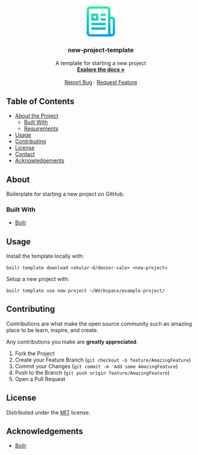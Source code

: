 <!-- PROJECT LOGO -->
<br />
<p align="center">
  <a href="https://github.com/okular-d/doozer-vale">
    <img src="docs/_static/logo.png" alt="Logo" width="80" height="80">
  </a>

  <h3 align="center">new-project-template</h3>

  <p align="center">
    A template for starting a new project
    <br />
    <a href="https://github.com/okular-d/doozer-vale"><strong>Explore the docs »</strong></a>
    <br />
    <br />
    <a href="https://github.com/okular-d/doozer-vale/issues">Report Bug</a>
    ·
    <a href="https://github.com/okular-d/doozer-vale/issues">Request Feature</a>
  </p>
</p>

<!-- TABLE OF CONTENTS -->
## Table of Contents

- [About the Project](#about)
  - [Built With](#built-with)
  - [Requirements](#requirements)
- [Usage](#usage)
- [Contributing](#contributing)
- [License](#license)
- [Contact](#contact)
- [Acknowledgements](#acknowledgements)



<!-- ABOUT THE PROJECT -->
## About

Boilerplate for starting a new project on GitHub.

### Built With

- [Boilr](https://github.com/Ilyes512/boilr)


<!-- USAGE EXAMPLES -->
## Usage

Install the template locally with:

```shell
boilr template download <okular-d/doozer-vale> <new-project>
```

Setup a new project with:

```shell
boilr template use new-project ~/Workspace/example-project/
```

<!-- CONTRIBUTING -->
## Contributing

Contributions are what make the open source community such an amazing place to be learn, inspire, and create.

Any contributions you make are **greatly appreciated**.

1. Fork the Project
2. Create your Feature Branch (`git checkout -b feature/AmazingFeature`)
3. Commit your Changes (`git commit -m 'Add some AmazingFeature`)
4. Push to the Branch (`git push origin feature/AmazingFeature`)
5. Open a Pull Request

<!-- LICENSE -->
## License

Distributed under the [MIT](https://choosealicense.com/licenses/mit) license.

<!-- ACKNOWLEDGEMENTS -->
## Acknowledgements

- [Boilr](https://github.com/Ilyes512/boilr)

